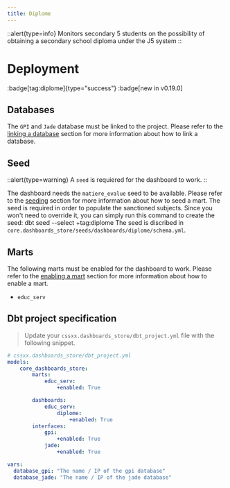 ```yaml
---
title: Diplome
---
```


::alert{type=info}
Monitors secondary 5 students on the possibility of obtaining a secondary school diploma under the J5 system
::

# Deployment 
:badge[tag:diplome]{type="success"}
:badge[new in v0.19.0]

## Databases 

The `GPI` and `Jade` database must be linked to the project. Please refer to the [linking a database](/using/configuration/databases) section for more information about how to link a database.

## Seed

::alert{type=warning}
A `seed` is requiered for the dashboard to work.
::

The dashboard needs the `matiere_evalue` seed to be available. Please refer to the [seeding](/using/configuration/adapts-seeds) section for more information about how to seed a mart. The seed is required in order to populate the sanctioned subjects. Since you won't need to override it, you can simply run this command to create the seed: dbt seed --select +tag:diplome
The seed is discribed in `core.dashboards_store/seeds/dashboards/diplome/schema.yml`.

## Marts

The following marts must be enabled for the dashboard to work. Please refer to the [enabling a mart](/using/configuration/enabling) section for more information about how to enable a mart.
* `educ_serv`


## Dbt project specification
> Update your `cssxx.dashboards_store/dbt_project.yml` file with the following snippet.

```yaml
# cssxx.dashboards_store/dbt_project.yml
models:
    core_dashboards_store:
        marts:
            educ_serv:
                +enabled: True

        dashboards:
            educ_serv:
                diplome:
                    +enabled: True
        interfaces:
            gpi:
                +enabled: True
            jade:
                +enabled: True

vars:
  database_gpi: "The name / IP of the gpi database"
  database_jade: "The name / IP of the jade database"
```
